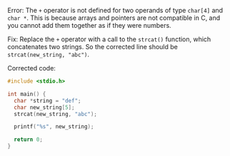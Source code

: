 
Error: The `+` operator is not defined for two operands of type `char[4]` and `char *`. This is because arrays and pointers are not compatible in C, and you cannot add them together as if they were numbers.

Fix: Replace the `+` operator with a call to the `strcat()` function, which concatenates two strings. So the corrected line should be `strcat(new_string, "abc")`.

Corrected code:
```c
#include <stdio.h>

int main() {
  char *string = "def";
  char new_string[5];
  strcat(new_string, "abc");

  printf("%s", new_string);

  return 0;
}
```
